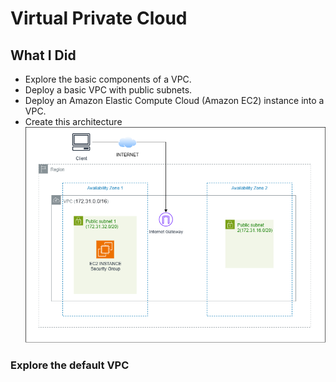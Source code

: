# Virtual Private Cloud

## What I Did

- Explore the basic components of a VPC.
- Deploy a basic VPC with public subnets.
- Deploy an Amazon Elastic Compute Cloud (Amazon EC2) instance into a VPC.
- Create this architecture
![vpc-intro](./screenshots/vpc/vpc-intro.png)

### Explore the default VPC


